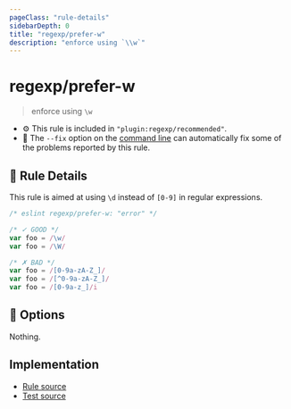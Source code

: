 ```yaml
---
pageClass: "rule-details"
sidebarDepth: 0
title: "regexp/prefer-w"
description: "enforce using `\\w`"
---
```

# regexp/prefer-w

> enforce using `\w`

- :gear: This rule is included in `"plugin:regexp/recommended"`.
- :wrench: The `--fix` option on the [command line](https://eslint.org/docs/user-guide/command-line-interface#fixing-problems) can automatically fix some of the problems reported by this rule.

## :book: Rule Details

This rule is aimed at using `\d` instead of `[0-9]` in regular expressions.

<eslint-code-block fix>

```js
/* eslint regexp/prefer-w: "error" */

/* ✓ GOOD */
var foo = /\w/
var foo = /\W/

/* ✗ BAD */
var foo = /[0-9a-zA-Z_]/
var foo = /[^0-9a-zA-Z_]/
var foo = /[0-9a-z_]/i
```

</eslint-code-block>

## :wrench: Options

Nothing.

## Implementation

- [Rule source](https://github.com/ota-meshi/eslint-plugin-regexp/blob/master/lib/rules/prefer-w.ts)
- [Test source](https://github.com/ota-meshi/eslint-plugin-regexp/blob/master/tests/lib/rules/prefer-w.js)
